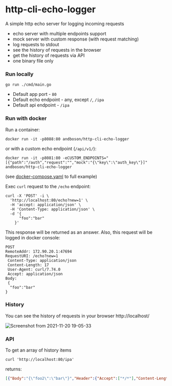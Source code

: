 # http-cli-echo-logger

A simple http echo server for logging incoming requests

* echo server with multiple endpoints support
* mock server with custom response (with request matching)
* log requests to stdout
* see the history of requests in the browser 
* get the history of requests via API
* one binary file only

### Run locally

```shell
go run ./cmd/main.go
```

* Default app port - `80`
* Default echo endpoint - any, except `/`, `/ipa`
* Default api endpoint - `/ipa`

### Run with docker

Run a container:

```shell
docker run -it -p8088:80 andboson/http-cli-echo-logger 
```

or with a custom echo endpoint (`/api/v1/`):

```shell
docker run -it -p8081:80 -eCUSTOM_ENDPOINTS="[{"path":"/auth","request":"","mock":"{\"key\":\"auth_key\"}]" andboson/http-cli-echo-logger 
```

(see [docker-compose.yaml](docker-compose.yaml) to full example)

Exec `curl` request to the `/echo` endpoint:

```shell
curl -X 'POST' -i \
  'http://localhost:80/echo?new=1' \       
  -H 'accept: application/json' \  
  -H 'Content-Type: application/json' \
  -d '{
      "foo":"bar"   
    }'
```

This response will be returned as an answer.
Also, this request will be logged in docker console:

```shell
POST
RemoteAddr: 172.90.20.1:47694
RequestURI: /echo?new=1
 Content-Type: application/json
 Content-Length: 17
 User-Agent: curl/7.74.0
 Accept: application/json
Body:
 {
  "foo":"bar"
}
```

### History

You can see the history of requests in your browser http://localhost/

![Screenshot from 2021-11-20 19-05-33](https://user-images.githubusercontent.com/2089327/142736723-9031ae8a-45a2-4f21-9b04-57e48955bfd4.png)

### API

To get an array of history items

```shell
curl 'http://localhost:80/ipa' 
```

returns:
```json
[{"Body":"{\"foo2\":\"bar\"}","Header":{"Accept":["*/*"],"Content-Length":["14"],"Content-Type":["application/x-www-form-urlencoded"],"User-Agent":["curl/7.74.0"]},"Method":"POST","RemoteAddr":"172.90.20.1:58468","RequestURI":"/graphQl","URL":{"Scheme":"","Opaque":"","User":null,"Host":"","Path":"/graphQl","RawPath":"","ForceQuery":false,"RawQuery":"","Fragment":"","RawFragment":""}}]
```

